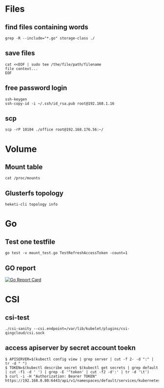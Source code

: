 # Files

## find files containing words

```
grep -R --include="*.go" storage-class ./
```

## save files

```
cat <<EOF | sudo tee /the/file/path/filename
file context...
EOF
```

## free password login

```
ssh-keygen
ssh-copy-id -i ~/.ssh/id_rsa.pub root@192.168.1.16
```

## scp

```
scp -rP 10104 ./office root@192.168.176.56:~/
```

# Volume

## Mount table

```
cat /proc/mounts
```

## Glusterfs topology

```
heketi-cli topology info
```

# Go

## Test one testfile

```
go test -v mount_test.go TestRefreshAccessToken -count=1
```

## GO report
[![Go Report Card](https://goreportcard.com/badge/github.com/yunify/qingcloud-csi)](https://goreportcard.com/report/github.com/yunify/qingcloud-csi)

# CSI

## csi-test

```
./csi-sanity --csi.endpoint=/var/lib/kubelet/plugins/csi-qingcloud/csi.sock
```

## access apiserver by secret account toekn

```
$ APISERVER=$(kubectl config view | grep server | cut -f 2- -d ":" | tr -d " ")
$ TOKEN=$(kubectl describe secret $(kubectl get secrets | grep default | cut -f1 -d ' ') | grep -E '^token' | cut -f2 -d':' | tr -d '\t')
$ curl -i -H "Authorization: Bearer TOKEN" https://192.168.0.80:6443/api/v1/namespaces/default/services/kubernetes
```
